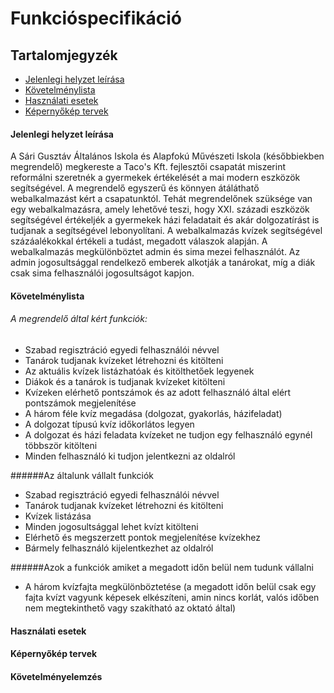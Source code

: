 # Funkcióspecifikáció

## Tartalomjegyzék

- [Jelenlegi helyzet leírása](#jelenlegi-helyzet-leírása)
- [Követelménylista](#követelménylista)
- [Használati esetek](#használati-esetek)
- [Képernyőkép tervek](#képernyőkép-tervek)

#### Jelenlegi helyzet leírása

A Sári Gusztáv Általános Iskola és Alapfokú Művészeti Iskola (későbbiekben megrendelő) megkereste a Taco's Kft. fejlesztői csapatát miszerint reformálni szeretnék a gyermekek értékelését a mai modern eszközök segítségével. A megrendelő egyszerű és könnyen átáláthatő webalkalmazást kért a csapatunktól.
Tehát megrendelőnek szüksége van egy webalkalmazásra, amely lehetővé teszi, hogy XXI. századi eszközök segítségével értékeljék a gyermekek házi feladatait és akár dolgozatírást is tudjanak a segítségével lebonyolítani. A webalkalmazás kvízek segítségével százáalékokkal értékeli a tudást, megadott válaszok alapján. A webalkalmazás megkülönböztet admin és sima mezei felhasználót. Az admin jogosultsággal rendelkező emberek alkotják a tanárokat, míg a diák csak sima felhasználói jogosultságot kapjon.

#### Követelménylista

###### A megrendelő által kért funkciók:
- Szabad regisztráció egyedi felhasználói névvel
- Tanárok tudjanak kvízeket létrehozni és kitölteni
- Az aktuális kvízek listázhatóak és kitölthetőek legyenek
- Diákok és a tanárok is tudjanak kvízeket kitölteni
- Kvízeken elérhető pontszámok és az adott felhasználó által elért pontszámok megjelenítése
- A három féle kvíz megadása (dolgozat, gyakorlás, házifeladat)
- A dolgozat típusú kvíz időkorlátos legyen
- A dolgozat és házi feladata kvízeket ne tudjon egy felhasználó egynél többször kitölteni
- Minden felhasználó ki tudjon jelentkezni az oldalról

######Az általunk vállalt funkciók
- Szabad regisztráció egyedi felhasználói névvel
- Tanárok tudjanak kvízeket létrehozni és kitölteni
- Kvízek listázása
- Minden jogosultsággal lehet kvízt kitölteni
- Elérhető és megszerzett pontok megjelenítése kvízekhez
- Bármely felhasználó kijelentkezhet az oldalról

######Azok a funkciók amiket a megadott időn belül nem tudunk vállalni
- A három kvízfajta megkülönböztetése (a megadott időn belül csak egy fajta kvízt vagyunk képesek elkészíteni, amin nincs korlát, valós időben nem megtekinthető vagy szakítható az oktató által)

#### Használati esetek
#### Képernyőkép tervek
#### Követelményelemzés
